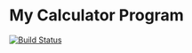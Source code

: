 # My Calculator Program
[![Build Status](https://app.travis-ci.com/febyjose12/calc_example.svg?branch=main)](https://app.travis-ci.com/febyjose12/calc_example)
